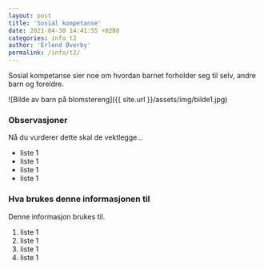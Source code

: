 ```yaml
---
layout: post
title: 'Sosial kompetanse'
date: 2021-04-30 14:41:55 +0200
categories: info_t2
author: 'Erlend Øverby'
permalink: /info/t2/
---
```


Sosial kompetanse sier noe om hvordan barnet forholder seg til selv, andre barn og foreldre.

![Bilde av barn på blomstereng]({{ site.url }}/assets/img/bilde1.jpg)

### Observasjoner

Nå du vurderer dette skal de vektlegge...

- liste 1
- liste 1
- liste 1
- liste 1

### Hva brukes denne informasjonen til

Denne informasjon brukes til.

1. liste 1
2. liste 1
3. liste 1
4. liste 1
